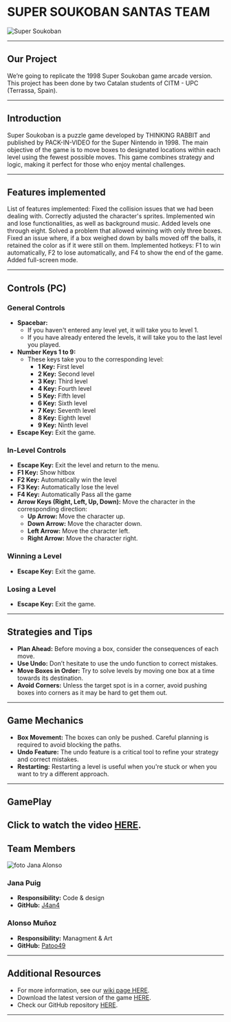 # SUPER SOUKOBAN SANTAS TEAM

![Super Soukoban](https://github.com/Patoo49/Patoo49.github.io/assets/162798739/f4768802-d48c-4fd2-bae9-15c2839dac0a)

---

## **Our Project**

We’re going to replicate the 1998 Super Soukoban game arcade version. This project has been done by two Catalan students of CITM - UPC (Terrassa, Spain).

---

## **Introduction**

Super Soukoban is a puzzle game developed by THINKING RABBIT and published by PACK-IN-VIDEO for the Super Nintendo in 1998. The main objective of the game is to move boxes to designated locations within each level using the fewest possible moves. This game combines strategy and logic, making it perfect for those who enjoy mental challenges.

---

## **Features implemented**

List of features implemented:
Fixed the collision issues that we had been dealing with.
Correctly adjusted the character's sprites.
Implemented win and lose functionalities, as well as background music.
Added levels one through eight.
Solved a problem that allowed winning with only three boxes.
Fixed an issue where, if a box weighed down by balls moved off the balls, it retained the color as if it were still on them.
Implemented hotkeys: F1 to win automatically, F2 to lose automatically, and F4 to show the end of the game.
Added full-screen mode.

---

## **Controls (PC)**

### **General Controls**

- **Spacebar:**
  - If you haven't entered any level yet, it will take you to level 1.
  - If you have already entered the levels, it will take you to the last level you played.
- **Number Keys 1 to 9:**
  - These keys take you to the corresponding level:
    - **1 Key:** First level
    - **2 Key:** Second level
    - **3 Key:** Third level
    - **4 Key:** Fourth level
    - **5 Key:** Fifth level
    - **6 Key:** Sixth level
    - **7 Key:** Seventh level
    - **8 Key:** Eighth level
    - **9 Key:** Ninth level
- **Escape Key:** Exit the game.

### **In-Level Controls**

- **Escape Key:** Exit the level and return to the menu.
- **F1 Key:** Show hitbox
- **F2 Key:** Automatically win the level
- **F3 Key:** Automatically lose the level
- **F4 Key:** Automatically Pass all the game
- **Arrow Keys (Right, Left, Up, Down):** Move the character in the corresponding direction:
  - **Up Arrow:** Move the character up.
  - **Down Arrow:** Move the character down.
  - **Left Arrow:** Move the character left.
  - **Right Arrow:** Move the character right.

### **Winning a Level**

- **Escape Key:** Exit the game.

### **Losing a Level**

- **Escape Key:** Exit the game.

---

## **Strategies and Tips**

- **Plan Ahead:** Before moving a box, consider the consequences of each move.
- **Use Undo:** Don’t hesitate to use the undo function to correct mistakes.
- **Move Boxes in Order:** Try to solve levels by moving one box at a time towards its destination.
- **Avoid Corners:** Unless the target spot is in a corner, avoid pushing boxes into corners as it may be hard to get them out.

---

## **Game Mechanics**

- **Box Movement:** The boxes can only be pushed. Careful planning is required to avoid blocking the paths.
- **Undo Feature:** The undo feature is a critical tool to refine your strategy and correct mistakes.
- **Restarting:** Restarting a level is useful when you're stuck or when you want to try a different approach.

---

## **GamePlay**
Click to watch the video [HERE](https://www.youtube.com/watch?v=drR33b3_z1c). 
---

## **Team Members**
![foto Jana Alonso](https://github.com/Patoo49/Patoo49.github.io/assets/162798739/64d87e82-7a83-4804-85bd-16eaeadb1fcc)



### **Jana Puig**
- **Responsibility:** Code & design
- **GitHub:** [J4an4](https://github.com/J4an4)

### **Alonso Muñoz**
- **Responsibility:** Managment & Art
- **GitHub:** [Patoo49](https://github.com/Patoo49)

---

## **Additional Resources**

- For more information, see our [wiki page HERE](https://github.com/J4an4/Game-Analysis-Super-Soukoban.wiki.git).
- Download the latest version of the game [HERE](https://github.com/J4an4/Game-Analysis-Super-Soukoban/releases).
- Check our GitHub repository [HERE](https://github.com/J4an4/Game-Analysis-Super-Soukoban). 

---


